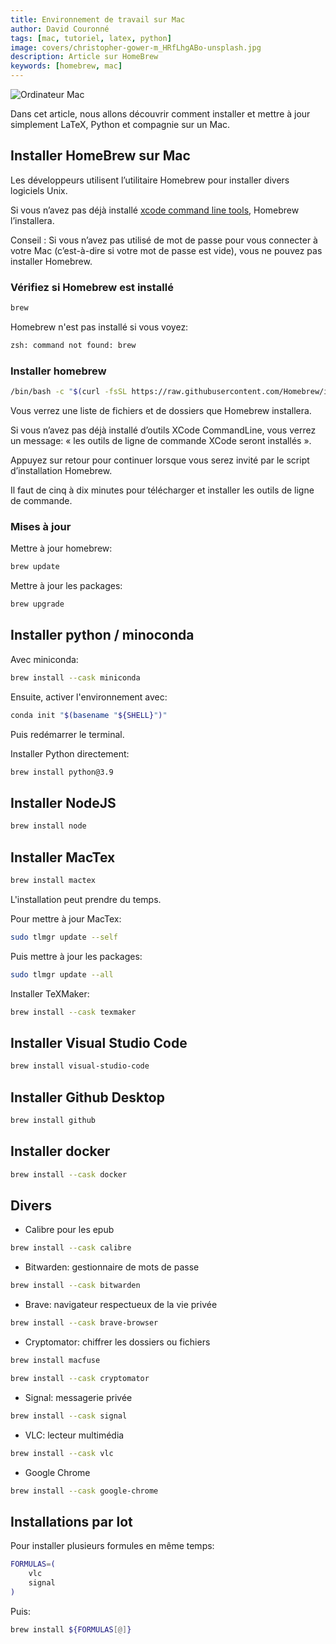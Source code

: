 ```yaml
---
title: Environnement de travail sur Mac
author: David Couronné
tags: [mac, tutoriel, latex, python]
image: covers/christopher-gower-m_HRfLhgABo-unsplash.jpg
description: Article sur HomeBrew
keywords: [homebrew, mac]
---
```


![Ordinateur Mac](https://res.cloudinary.com/dpw19qolx/image/upload/t_cover-image/v1620487810/christopher-gower-m_HRfLhgABo-unsplash.jpg)

Dans cet article, nous allons découvrir comment installer et mettre à jour simplement LaTeX, Python et compagnie sur un Mac.

<!--truncate-->

## Installer HomeBrew sur Mac

Les développeurs utilisent l’utilitaire Homebrew pour installer divers logiciels Unix.

Si vous n’avez pas déjà installé [xcode command line tools](https://developer.apple.com/xcode/resources/), Homebrew l’installera.

Conseil : Si vous n’avez pas utilisé de mot de passe pour vous connecter à votre Mac (c’est-à-dire si votre mot de passe est vide), vous ne pouvez pas installer Homebrew.

### Vérifiez si Homebrew est installé

```bash
brew
```

Homebrew n'est pas installé si vous voyez:

```bash
zsh: command not found: brew
```

### Installer homebrew

```bash
/bin/bash -c "$(curl -fsSL https://raw.githubusercontent.com/Homebrew/install/HEAD/install.sh)"
```

Vous verrez une liste de fichiers et de dossiers que Homebrew installera.

Si vous n’avez pas déjà installé d’outils XCode CommandLine, vous verrez un message: « les outils de ligne de commande XCode seront installés ».

Appuyez sur retour pour continuer lorsque vous serez invité par le script d’installation Homebrew.

Il faut de cinq à dix minutes pour télécharger et installer les outils de ligne de commande.

### Mises à jour

Mettre à jour homebrew:

```bash
brew update
```

Mettre à jour les packages:

```bash
brew upgrade
```

## Installer python / minoconda

Avec miniconda:

```bash
brew install --cask miniconda
```

Ensuite, activer l'environnement avec:

```bash
conda init "$(basename "${SHELL}")"
```

Puis redémarrer le terminal.

Installer Python directement:

```bash
brew install python@3.9
```

## Installer NodeJS

```bash
brew install node
```

## Installer MacTex

```bash
brew install mactex
```

L'installation peut prendre du temps.

Pour mettre à jour MacTex:

```bash
sudo tlmgr update --self
```

Puis mettre à jour les packages:

```bash
sudo tlmgr update --all
```

Installer TeXMaker:

```bash
brew install --cask texmaker
```

## Installer Visual Studio Code

```bash
brew install visual-studio-code
```

## Installer Github Desktop

```bash
brew install github
```

## Installer docker

```bash
brew install --cask docker
```

## Divers

- Calibre pour les epub

```bash
brew install --cask calibre
```

- Bitwarden: gestionnaire de mots de passe

```bash
brew install --cask bitwarden
```

- Brave: navigateur respectueux de la vie privée

```bash
brew install --cask brave-browser
```

- Cryptomator: chiffrer les dossiers ou fichiers

```bash
brew install macfuse
```

```bash
brew install --cask cryptomator
```

- Signal: messagerie privée

```bash
brew install --cask signal
```

- VLC: lecteur multimédia

```bash
brew install --cask vlc
```

- Google Chrome

```bash
brew install --cask google-chrome
```

## Installations par lot

Pour installer plusieurs formules en même temps:

```bash
FORMULAS=(
    vlc
    signal
)
```

Puis:

```bash
brew install ${FORMULAS[@]}
```
